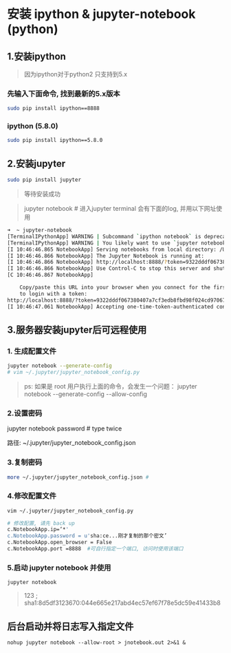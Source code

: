 # 安装 ipython & jupyter-notebook (python)

## 1.安装ipython

> 因为ipython对于python2 只支持到5.x

### 先输入下面命令, 找到最新的5.x版本

```bash
sudo pip install ipython==8888
```

### ipython (5.8.0)

```bash
sudo pip install ipython==5.8.0
```

## 2.安装jupyter

```bash
sudo pip install jupyter
```

> 等待安装成功

> jupyter notebook # 进入jupyter terminal 会有下面的log, 并用以下网址使用

```bash
➜  ~ jupyter-notebook
[TerminalIPythonApp] WARNING | Subcommand `ipython notebook` is deprecated and will be removed in future versions.
[TerminalIPythonApp] WARNING | You likely want to use `jupyter notebook` in the future
[I 10:46:46.865 NotebookApp] Serving notebooks from local directory: /Users/chenpeng
[I 10:46:46.866 NotebookApp] The Jupyter Notebook is running at:
[I 10:46:46.866 NotebookApp] http://localhost:8888/?token=9322dddf067380407a7cf3edb8fbd98f024cd970674c16e6
[I 10:46:46.866 NotebookApp] Use Control-C to stop this server and shut down all kernels (twice to skip confirmation).
[C 10:46:46.867 NotebookApp]

    Copy/paste this URL into your browser when you connect for the first time,
    to login with a token:
http://localhost:8888/?token=9322dddf067380407a7cf3edb8fbd98f024cd970674c16e6
[I 10:46:47.061 NotebookApp] Accepting one-time-token-authenticated connection from ::1
```

## 3.服务器安装jupyter后可远程使用

### 1. 生成配置文件

```bash
jupyter notebook --generate-config
# vim ~/.jupyter/jupyter_notebook_config.py
```

> ps:
> 如果是 root 用户执行上面的命令，会发生一个问题：
> jupyter notebook --generate-config --allow-config

### 2.设置密码

jupyter notebook password # type twice

路径: ~/.jupyter/jupyter_notebook_config.json

### 3.复制密码

```bash
more ~/.jupyter/jupyter_notebook_config.json #
```

### 4.修改配置文件

```bash
vim ~/.jupyter/jupyter_notebook_config.py

# 修改配置, 请先 back up
c.NotebookApp.ip=‘*'
c.NotebookApp.password = u'sha:ce...刚才复制的那个密文’
c.NotebookApp.open_browser = False
c.NotebookApp.port =8888  #可自行指定一个端口, 访问时使用该端口
```

### 5.启动 jupyter notebook 并使用

```bash
jupyter notebook
```

> 123 ; sha1:8d5df3123670:044e665e217abd4ec57ef67f78e5dc59e41433b8

## 后台启动并将日志写入指定文件

```
nohup jupyter notebook --allow-root > jnotebook.out 2>&1 &
```
